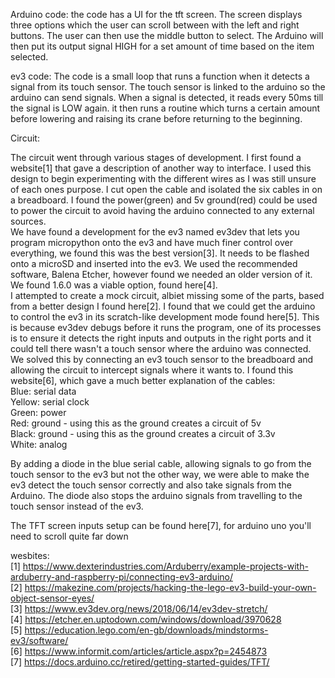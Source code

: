 Arduino code: the code has a UI for the tft screen. The screen displays three options which the user can scroll between with the left and right buttons. The user can then use the middle button to select. The Arduino will then put its output signal HIGH for a set amount of time based on the item selected.

ev3 code: The code is a small loop that runs a function when it detects a signal from its touch sensor. The touch sensor is linked to the arduino so the arduino can send signals. When a signal is detected, it reads every 50ms till the signal is LOW again. it then runs a routine which turns a certain amount before lowering and raising its crane before returning to the beginning.

Circuit: 

The circuit went through various stages of development. I first found a website[1] that gave a description of another way to interface. I used this design to begin experimenting with the different wires as I was still unsure of each ones purpose. I cut open the cable and isolated the six cables in on a breadboard. I found the power(green) and 5v ground(red) could be used to power the circuit to avoid having the arduino connected to any external sources.
<br/>We have found a development for the ev3 named ev3dev that lets you program micropython onto the ev3 and have much finer control over everything, we found this was the best version[3]. It needs to be flashed onto a microSD and inserted into the ev3. We used the recommended software, Balena Etcher, however found we needed an older version of it. We found 1.6.0 was a viable option, found here[4].
<br/>I attempted to create a mock circuit, albiet missing some of the parts, based from a better design I found here[2]. I found that we could get the arduino to control the ev3 in its scratch-like development mode found here[5]. This is because ev3dev debugs before it runs the program, one of its processes is to ensure it detects the right inputs and outputs in the right ports and it could tell there wasn't a touch sensor where the arduino was connected.
<br/>We solved this by connecting an ev3 touch sensor to the breadboard and allowing the circuit to intercept signals where it wants to. I found this website[6], which gave a much better explanation of the cables:
<br/>Blue: serial data
<br/>Yellow: serial clock
<br/>Green: power
<br/>Red: ground - using this as the ground creates a circuit of 5v
<br/>Black: ground - using this as the ground creates a circuit of 3.3v
<br/>White: analog

By adding a diode in the blue serial cable, allowing signals to go from the touch sensor to the ev3 but not the other way, we were able to make the ev3 detect the touch sensor correctly and also take signals from the Arduino. The diode also stops the arduino signals from travelling to the touch sensor instead of the ev3.

The TFT screen inputs setup can be found here[7], for arduino uno you'll need to scroll quite far down



wesbites:
<br/>[1] https://www.dexterindustries.com/Arduberry/example-projects-with-arduberry-and-raspberry-pi/connecting-ev3-arduino/
<br/>[2] https://makezine.com/projects/hacking-the-lego-ev3-build-your-own-object-sensor-eyes/
<br/>[3] https://www.ev3dev.org/news/2018/06/14/ev3dev-stretch/
<br/>[4] https://etcher.en.uptodown.com/windows/download/3970628
<br/>[5] https://education.lego.com/en-gb/downloads/mindstorms-ev3/software/
<br/>[6] https://www.informit.com/articles/article.aspx?p=2454873
<br/>[7] https://docs.arduino.cc/retired/getting-started-guides/TFT/
